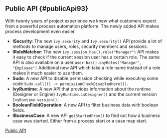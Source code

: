 ## Public API {#publicApi93}

With twenty years of project experience we knew what customers expect from a powerful process automation platform.
The newly added API makes process development even easier. 

- **ISecurity**: The new `ivy.security` and `Ivy.security()` API provide a lot of methods to manage users, roles, security members and sessions.
- **IRoleMatcher**: The new `ivy.session.has().role("Manager")` API makes it easy to check if the current session user has a certain role. 
  The same API is also available on a user `user.has().anyRoles("Manager", "Employee")`
  Additional new API which take a role name instead of a role makes it much easier to use them.
- **Sudo**: A new API to disable permission checking while executing some code `Sudo.call(() -> permissionCheckDisabledHere())`.
- **IvyRuntime**: A new API that provides information about the runtime (Designer or Engine) `IvyRuntime.isDesigner()` and the current version `IvyRuntime.version()`.
- **BooleanFieldOperation**: A new API to filter business data with boolean fields.
- **IBusinessCase**: A new API `getStartedFrom()` to find out how a business case was started. Either from a process start or a case map start.

<div class="short-links">
	<a href="${docBaseUrl}/public-api"
		target="_blank" rel="noopener noreferrer">
		<i class="si si-book"></i> Public API
	</a>
</div>
